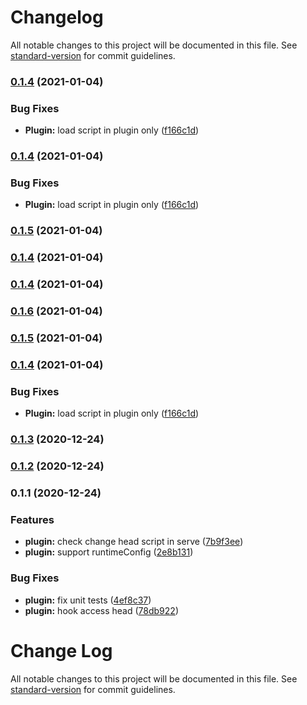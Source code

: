 # Changelog

All notable changes to this project will be documented in this file. See [standard-version](https://github.com/conventional-changelog/standard-version) for commit guidelines.

### [0.1.4](https://github.com/franckaragao/nuxt-maps-module/compare/v0.1.3...v0.1.4) (2021-01-04)


### Bug Fixes

* **Plugin:** load script in plugin only ([f166c1d](https://github.com/franckaragao/nuxt-maps-module/commit/f166c1db2182b7248fd01e91f802db04b8d5c9db))

### [0.1.4](https://github.com/franckaragao/nuxt-maps-module/compare/v0.1.3...v0.1.4) (2021-01-04)


### Bug Fixes

* **Plugin:** load script in plugin only ([f166c1d](https://github.com/franckaragao/nuxt-maps-module/commit/f166c1db2182b7248fd01e91f802db04b8d5c9db))

### [0.1.5](https://github.com/franckaragao/nuxt-maps-module/compare/v0.1.6...v0.1.5) (2021-01-04)

### [0.1.4](https://github.com/franckaragao/nuxt-maps-module/compare/v0.1.6...v0.1.4) (2021-01-04)

### [0.1.4](https://github.com/franckaragao/nuxt-maps-module/compare/v0.1.6...v0.1.4) (2021-01-04)

### [0.1.6](https://github.com/franckaragao/nuxt-maps-module/compare/v0.1.5...v0.1.6) (2021-01-04)

### [0.1.5](https://github.com/franckaragao/nuxt-maps-module/compare/v0.1.4...v0.1.5) (2021-01-04)

### [0.1.4](https://github.com/franckaragao/nuxt-maps-module/compare/v0.1.3...v0.1.4) (2021-01-04)


### Bug Fixes

* **Plugin:** load script in plugin only ([f166c1d](https://github.com/franckaragao/nuxt-maps-module/commit/f166c1db2182b7248fd01e91f802db04b8d5c9db))

### [0.1.3](https://github.com/franckaragao/nuxt-maps-module/compare/v0.1.2...v0.1.3) (2020-12-24)

### [0.1.2](https://github.com/franckaragao/nuxt-maps-module/compare/v0.1.1...v0.1.2) (2020-12-24)

### 0.1.1 (2020-12-24)


### Features

* **plugin:** check change head script in serve ([7b9f3ee](https://github.com/franckaragao/nuxt-gmpas-module/commit/7b9f3ee93e0c376f5a0fb94f326045cc50cfe87e))
* **plugin:** support runtimeConfig ([2e8b131](https://github.com/franckaragao/nuxt-gmpas-module/commit/2e8b131f08210fb0fb187b1a0e1d1f0a1b2e7f96))


### Bug Fixes

* **plugin:** fix unit tests ([4ef8c37](https://github.com/franckaragao/nuxt-gmpas-module/commit/4ef8c3704aca81037b48800d40974ab9c7ff722e))
* **plugin:** hook access head ([78db922](https://github.com/franckaragao/nuxt-gmpas-module/commit/78db922d887c88703e564adff2bf298470f89b7e))

# Change Log

All notable changes to this project will be documented in this file. See [standard-version](https://github.com/conventional-changelog/standard-version) for commit guidelines.
